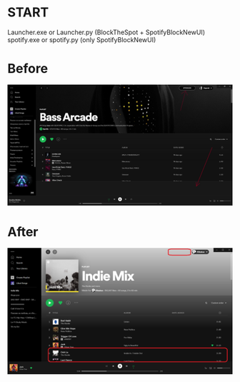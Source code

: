 # START

Launcher.exe or Launcher.py (BlockTheSpot + SpotifyBlockNewUI)
spotify.exe or spotify.py (only SpotifyBlockNewUI)

# Before

<p align="center">
  <img src="https://raw.githubusercontent.com/Kibakus/SpotifyBlockNewUI/main/screenshots/before.png" />
</p>

# After

<p align="center">
  <img src="https://raw.githubusercontent.com/Kibakus/SpotifyBlockNewUI/29cc616ab50ebb4a5086510a49410a75eee6efe9/screenshots/after.png" />
</p>
